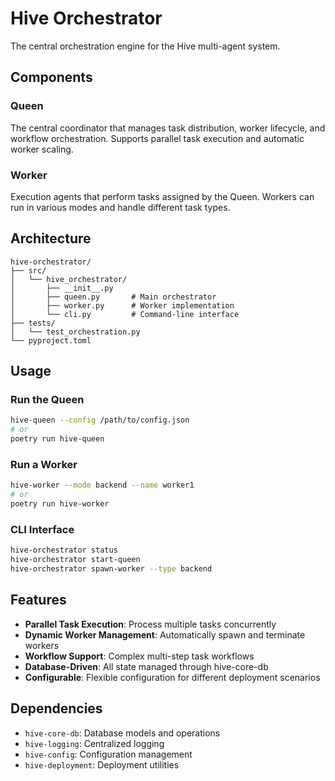 # Hive Orchestrator

The central orchestration engine for the Hive multi-agent system.

## Components

### Queen
The central coordinator that manages task distribution, worker lifecycle, and workflow orchestration. Supports parallel task execution and automatic worker scaling.

### Worker
Execution agents that perform tasks assigned by the Queen. Workers can run in various modes and handle different task types.

## Architecture

```
hive-orchestrator/
├── src/
│   └── hive_orchestrator/
│       ├── __init__.py
│       ├── queen.py       # Main orchestrator
│       ├── worker.py      # Worker implementation
│       └── cli.py         # Command-line interface
├── tests/
│   └── test_orchestration.py
└── pyproject.toml
```

## Usage

### Run the Queen
```bash
hive-queen --config /path/to/config.json
# or
poetry run hive-queen
```

### Run a Worker
```bash
hive-worker --mode backend --name worker1
# or
poetry run hive-worker
```

### CLI Interface
```bash
hive-orchestrator status
hive-orchestrator start-queen
hive-orchestrator spawn-worker --type backend
```

## Features

- **Parallel Task Execution**: Process multiple tasks concurrently
- **Dynamic Worker Management**: Automatically spawn and terminate workers
- **Workflow Support**: Complex multi-step task workflows
- **Database-Driven**: All state managed through hive-core-db
- **Configurable**: Flexible configuration for different deployment scenarios

## Dependencies

- `hive-core-db`: Database models and operations
- `hive-logging`: Centralized logging
- `hive-config`: Configuration management
- `hive-deployment`: Deployment utilities